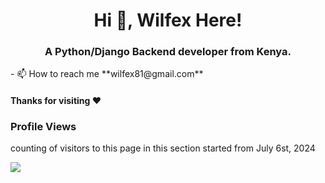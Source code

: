 <h1 align="center">Hi 👋, Wilfex Here!</h1>
<h3 align="center">A Python/Django Backend developer from Kenya.</h3>
- 📫 How to reach me **wilfex81@gmail.com**

#### Thanks for visiting :heart:

### Profile Views
counting of visitors to this page in this section started from July 6st, 2024

![](https://count.getloli.com/get/@wilfex81.github.readme)
</br>
